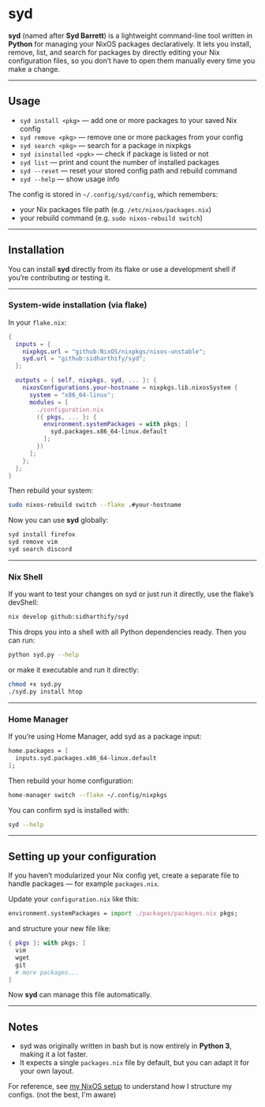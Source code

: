 # syd

**syd** (named after **Syd Barrett**) is a lightweight command-line tool written in **Python** for managing your NixOS packages declaratively.
It lets you install, remove, list, and search for packages by directly editing your Nix configuration files, so you don’t have to open them manually every time you make a change.

---

## Usage

* `syd install <pkg>` — add one or more packages to your saved Nix config
* `syd remove <pkg>` — remove one or more packages from your config
* `syd search <pkg>` — search for a package in nixpkgs
* `syd isinstalled <pgk>` — check if package is listed or not
* `syd list` — print and count the number of installed packages
* `syd --reset` — reset your stored config path and rebuild command
* `syd --help` — show usage info

The config is stored in `~/.config/syd/config`, which remembers:

* your Nix packages file path (e.g. `/etc/nixos/packages.nix`)
* your rebuild command (e.g. `sudo nixos-rebuild switch`)

---

## Installation

You can install **syd** directly from its flake or use a development shell if you’re contributing or testing it.

---

### System-wide installation (via flake)

In your `flake.nix`:

```nix
{
  inputs = {
    nixpkgs.url = "github:NixOS/nixpkgs/nixos-unstable";
    syd.url = "github:sidharthify/syd";
  };

  outputs = { self, nixpkgs, syd, ... }: {
    nixosConfigurations.your-hostname = nixpkgs.lib.nixosSystem {
      system = "x86_64-linux";
      modules = [
        ./configuration.nix
        ({ pkgs, ... }: {
          environment.systemPackages = with pkgs; [
            syd.packages.x86_64-linux.default
          ];
        })
      ];
    };
  };
}
```

Then rebuild your system:

```bash
sudo nixos-rebuild switch --flake .#your-hostname
```

Now you can use **syd** globally:

```bash
syd install firefox
syd remove vim
syd search discord
```

---

### Nix Shell

If you want to test your changes on syd or just run it directly, use the flake’s devShell:

```bash
nix develop github:sidharthify/syd
```

This drops you into a shell with all Python dependencies ready.
Then you can run:

```bash
python syd.py --help
```

or make it executable and run it directly:

```bash
chmod +x syd.py
./syd.py install htop
```

---

### Home Manager

If you’re using Home Manager, add syd as a package input:

```nix
home.packages = [
  inputs.syd.packages.x86_64-linux.default
];
```

Then rebuild your home configuration:

```bash
home-manager switch --flake ~/.config/nixpkgs
```

You can confirm syd is installed with:

```bash
syd --help
```

---

## Setting up your configuration

If you haven’t modularized your Nix config yet, create a separate file to handle packages — for example `packages.nix`.

Update your `configuration.nix` like this:

```nix
environment.systemPackages = import ./packages/packages.nix pkgs;
```

and structure your new file like:

```nix
{ pkgs }: with pkgs; [
  vim
  wget
  git
  # more packages...
]
```

Now **syd** can manage this file automatically.

---

## Notes

* syd was originally written in bash but is now entirely in **Python 3**, making it a lot faster.
* It expects a single `packages.nix` file by default, but you can adapt it for your own layout.

For reference, see [my NixOS setup](https://github.com/sidharthify/nixos-configs) to understand how I structure my configs. (not the best, I'm aware)

